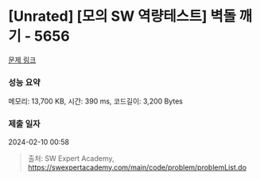 # [Unrated] [모의 SW 역량테스트] 벽돌 깨기 - 5656 

[문제 링크](https://swexpertacademy.com/main/code/problem/problemDetail.do?contestProbId=AWXRQm6qfL0DFAUo) 

### 성능 요약

메모리: 13,700 KB, 시간: 390 ms, 코드길이: 3,200 Bytes

### 제출 일자

2024-02-10 00:58



> 출처: SW Expert Academy, https://swexpertacademy.com/main/code/problem/problemList.do